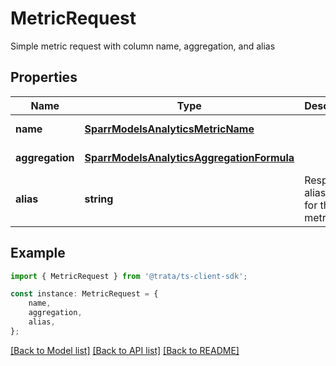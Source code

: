 # MetricRequest

Simple metric request with column name, aggregation, and alias

## Properties

Name | Type | Description | Notes
------------ | ------------- | ------------- | -------------
**name** | [**SparrModelsAnalyticsMetricName**](SparrModelsAnalyticsMetricName.md) |  | [default to undefined]
**aggregation** | [**SparrModelsAnalyticsAggregationFormula**](SparrModelsAnalyticsAggregationFormula.md) |  | [default to undefined]
**alias** | **string** | Response alias name for the metric | [default to undefined]

## Example

```typescript
import { MetricRequest } from '@trata/ts-client-sdk';

const instance: MetricRequest = {
    name,
    aggregation,
    alias,
};
```

[[Back to Model list]](../README.md#documentation-for-models) [[Back to API list]](../README.md#documentation-for-api-endpoints) [[Back to README]](../README.md)
